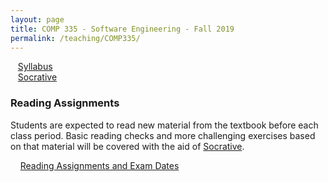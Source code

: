 ```yaml
---
layout: page
title: COMP 335 - Software Engineering - Fall 2019
permalink: /teaching/COMP335/
---
```


&nbsp;&nbsp;&nbsp;[Syllabus](/teaching/COMP335/comp335-syllabus.pdf)  
&nbsp;&nbsp;&nbsp;[Socrative](https://socrative.com/)  


### Reading Assignments  

Students are expected to read new material from the textbook before each
class period. Basic reading checks and more challenging exercises based on
that material will be covered with the aid of [Socrative](https://socrative.com/).

&nbsp;&nbsp;&nbsp;&nbsp;[Reading Assignments and Exam Dates](/teaching/COMP335/homework/reading.md)    
